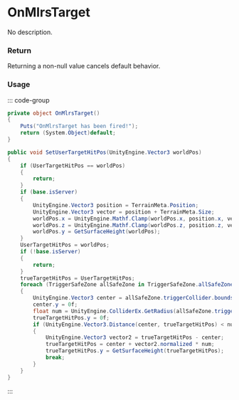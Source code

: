 <Badge type="danger" text="Carbon Compatible"/><Badge type="warning" text="Oxide Compatible"/>
# OnMlrsTarget
No description.
### Return
Returning a non-null value cancels default behavior.

### Usage
::: code-group
```csharp [Example]
private object OnMlrsTarget()
{
	Puts("OnMlrsTarget has been fired!");
	return (System.Object)default;
}
```
```csharp [Source — Assembly-CSharp @ MLRS]
public void SetUserTargetHitPos(UnityEngine.Vector3 worldPos)
{
	if (UserTargetHitPos == worldPos)
	{
		return;
	}
	if (base.isServer)
	{
		UnityEngine.Vector3 position = TerrainMeta.Position;
		UnityEngine.Vector3 vector = position + TerrainMeta.Size;
		worldPos.x = UnityEngine.Mathf.Clamp(worldPos.x, position.x, vector.x);
		worldPos.z = UnityEngine.Mathf.Clamp(worldPos.z, position.z, vector.z);
		worldPos.y = GetSurfaceHeight(worldPos);
	}
	UserTargetHitPos = worldPos;
	if (!base.isServer)
	{
		return;
	}
	trueTargetHitPos = UserTargetHitPos;
	foreach (TriggerSafeZone allSafeZone in TriggerSafeZone.allSafeZones)
	{
		UnityEngine.Vector3 center = allSafeZone.triggerCollider.bounds.center;
		center.y = 0f;
		float num = UnityEngine.ColliderEx.GetRadius(allSafeZone.triggerCollider, allSafeZone.transform.localScale) + targetAreaRadius;
		trueTargetHitPos.y = 0f;
		if (UnityEngine.Vector3.Distance(center, trueTargetHitPos) < num)
		{
			UnityEngine.Vector3 vector2 = trueTargetHitPos - center;
			trueTargetHitPos = center + vector2.normalized * num;
			trueTargetHitPos.y = GetSurfaceHeight(trueTargetHitPos);
			break;
		}
	}
}

```
:::
